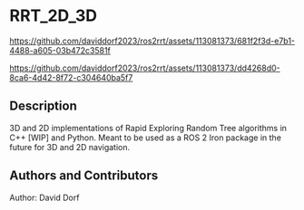 # RRT_2D_3D


https://github.com/daviddorf2023/ros2rrt/assets/113081373/681f2f3d-e7b1-4488-a605-03b472c3581f


https://github.com/daviddorf2023/ros2rrt/assets/113081373/dd4268d0-8ca6-4d42-8f72-c304640ba5f7

## Description
3D and 2D implementations of Rapid Exploring Random Tree algorithms in C++ [WIP] and Python. Meant to be used as a ROS 2 Iron package in the future for 3D and 2D navigation.

## Authors and Contributors
Author: David Dorf
